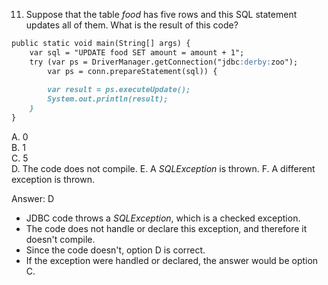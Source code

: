 11. Suppose that the table *food* has five rows and this SQL statement updates all of them.
    What is the result of this code?

```markdown
public static void main(String[] args) {
    var sql = "UPDATE food SET amount = amount + 1";
    try (var ps = DriverManager.getConnection("jdbc:derby:zoo");
        var ps = conn.prepareStatement(sql)) {
        
        var result = ps.executeUpdate();
        System.out.println(result);
    }
}
```


A. 0 <br>
B. 1 <br>
C. 5 <br>
D. The code does not compile.
E. A *SQLException* is thrown.
F. A different exception is thrown.


Answer:  D

- JDBC code throws a *SQLException*,  which is a checked exception.
- The code does not handle or declare this exception, and therefore it doesn't compile.
- Since the code doesn't, option D is correct.
- If the exception were handled or declared, the answer would be option C.